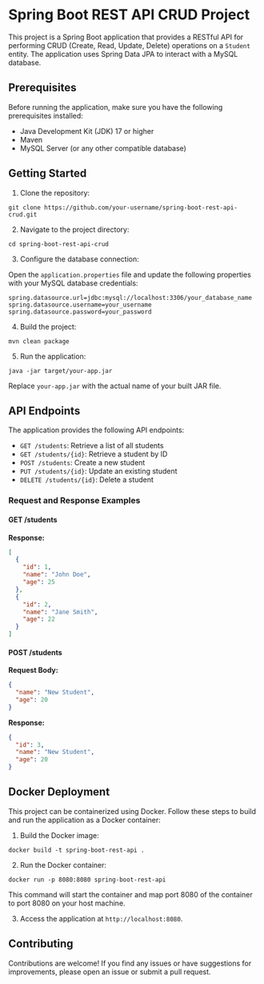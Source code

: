 # Spring Boot REST API CRUD Project

This project is a Spring Boot application that provides a RESTful API for performing CRUD (Create, Read, Update, Delete) operations on a `Student` entity. The application uses Spring Data JPA to interact with a MySQL database.

## Prerequisites

Before running the application, make sure you have the following prerequisites installed:

- Java Development Kit (JDK) 17 or higher
- Maven
- MySQL Server (or any other compatible database)

## Getting Started

1. Clone the repository:

```
git clone https://github.com/your-username/spring-boot-rest-api-crud.git
```

2. Navigate to the project directory:

```
cd spring-boot-rest-api-crud
```

3. Configure the database connection:

Open the `application.properties` file and update the following properties with your MySQL database credentials:

```
spring.datasource.url=jdbc:mysql://localhost:3306/your_database_name
spring.datasource.username=your_username
spring.datasource.password=your_password
```

4. Build the project:

```
mvn clean package
```

5. Run the application:

```
java -jar target/your-app.jar
```

Replace `your-app.jar` with the actual name of your built JAR file.

## API Endpoints

The application provides the following API endpoints:

- `GET /students`: Retrieve a list of all students
- `GET /students/{id}`: Retrieve a student by ID
- `POST /students`: Create a new student
- `PUT /students/{id}`: Update an existing student
- `DELETE /students/{id}`: Delete a student

### Request and Response Examples

#### GET /students

**Response:**

```json
[
  {
    "id": 1,
    "name": "John Doe",
    "age": 25
  },
  {
    "id": 2,
    "name": "Jane Smith",
    "age": 22
  }
]
```

#### POST /students

**Request Body:**

```json
{
  "name": "New Student",
  "age": 20
}
```

**Response:**

```json
{
  "id": 3,
  "name": "New Student",
  "age": 20
}
```

## Docker Deployment

This project can be containerized using Docker. Follow these steps to build and run the application as a Docker container:

1. Build the Docker image:

```
docker build -t spring-boot-rest-api .
```

2. Run the Docker container:

```
docker run -p 8080:8080 spring-boot-rest-api
```

This command will start the container and map port 8080 of the container to port 8080 on your host machine.

3. Access the application at `http://localhost:8080`.

## Contributing

Contributions are welcome! If you find any issues or have suggestions for improvements, please open an issue or submit a pull request.
